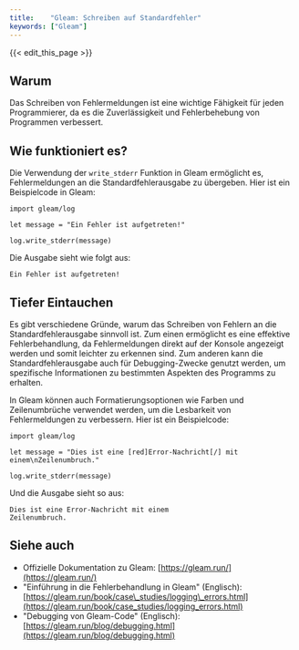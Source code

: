 ```yaml
---
title:    "Gleam: Schreiben auf Standardfehler"
keywords: ["Gleam"]
---
```


{{< edit_this_page >}}

## Warum

Das Schreiben von Fehlermeldungen ist eine wichtige Fähigkeit für jeden Programmierer, da es die Zuverlässigkeit und Fehlerbehebung von Programmen verbessert.

## Wie funktioniert es?

Die Verwendung der `write_stderr` Funktion in Gleam ermöglicht es, Fehlermeldungen an die Standardfehlerausgabe zu übergeben. Hier ist ein Beispielcode in Gleam:

```Gleam
import gleam/log

let message = "Ein Fehler ist aufgetreten!"

log.write_stderr(message)
```

Die Ausgabe sieht wie folgt aus:

```
Ein Fehler ist aufgetreten!
```

## Tiefer Eintauchen

Es gibt verschiedene Gründe, warum das Schreiben von Fehlern an die Standardfehlerausgabe sinnvoll ist. Zum einen ermöglicht es eine effektive Fehlerbehandlung, da Fehlermeldungen direkt auf der Konsole angezeigt werden und somit leichter zu erkennen sind. Zum anderen kann die Standardfehlerausgabe auch für Debugging-Zwecke genutzt werden, um spezifische Informationen zu bestimmten Aspekten des Programms zu erhalten.

In Gleam können auch Formatierungsoptionen wie Farben und Zeilenumbrüche verwendet werden, um die Lesbarkeit von Fehlermeldungen zu verbessern. Hier ist ein Beispielcode:

```Gleam
import gleam/log

let message = "Dies ist eine [red]Error-Nachricht[/] mit einem\nZeilenumbruch."

log.write_stderr(message)
```

Und die Ausgabe sieht so aus:

```
Dies ist eine Error-Nachricht mit einem
Zeilenumbruch.
```

## Siehe auch

- Offizielle Dokumentation zu Gleam: [https://gleam.run/](https://gleam.run/)
- "Einführung in die Fehlerbehandlung in Gleam" (Englisch): [https://gleam.run/book/case\_studies/logging\_errors.html](https://gleam.run/book/case_studies/logging_errors.html)
- "Debugging von Gleam-Code" (Englisch): [https://gleam.run/blog/debugging.html](https://gleam.run/blog/debugging.html)